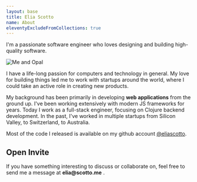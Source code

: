 ```yaml
---
layout: base
title: Elia Scotto
name: About
eleventyExcludeFromCollections: true
---
```


<p class="home-p font-medium">
  I'm a passionate software engineer who loves designing and building high-quality software.
</p>

<div class="hidden md:flex justify-center h-[22rem] my-8">
  <img
    class="object-cover rounded-md w-3/4"
    style="object-position: 50% 35%"
    title="Me and Opal"
    src="{{ meta.image }}"
  />
</div>

<p class="home-p">
   I have a life-long passion for computers and technology in general.
   My love for building things led me to work with
   startups around the world, where I could take an active role in creating new products.
</p>

<p class="home-p">
   My background has been primarily in developing <strong>web
   applications</strong> from the ground up. I've been working extensively with
   modern JS frameworks for years. Today I work as a
   full-stack engineer, focusing on Clojure backend development.
   In the past, I've worked in multiple startups from Silicon Valley, to Switzerland, to Australia.
</p>

<p class="home-p">
  Most of the code I released is available on my github account
  <a href="{{ meta.github }}">@eliascotto</a>.
</p>

## Open Invite


<p class="home-p">
  If you have something interesting to discuss or collaborate on,
  feel free to send me a message at <strong>elia@scotto.me</strong> .
</p>
